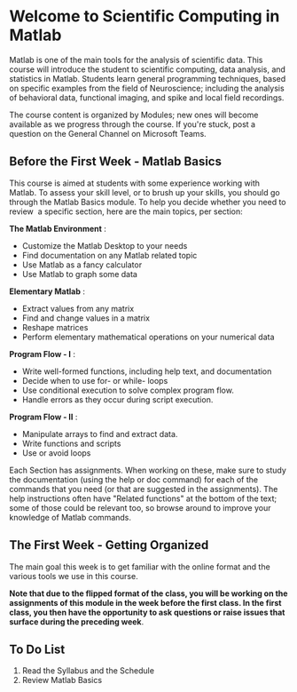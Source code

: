 # Welcome to Scientific Computing in Matlab

Matlab is one of the main tools for the analysis of scientific data. This course will introduce the student to scientific computing, data analysis, and statistics in Matlab. Students learn general programming techniques, based on specific examples from the field of Neuroscience; including the analysis of behavioral data, functional imaging, and spike and local field recordings.

The course content is organized by Modules; new ones will become available as we progress through the course. If you're stuck, post a question on the General Channel on Microsoft Teams.

## Before the First Week - Matlab Basics

This course is aimed at students with some experience working with Matlab. To assess your skill level, or to brush up your skills, you should go through the Matlab Basics module. To help you decide whether you need to review  a specific section, here are the main topics, per section:

**The Matlab Environment**
:
 - Customize the Matlab Desktop to your needs
-  Find documentation on any Matlab related topic
- Use Matlab as a fancy calculator
- Use Matlab to graph some data

**Elementary Matlab**
:
- Extract values from any matrix 
- Find and change values in a matrix
- Reshape matrices
- Perform elementary mathematical operations on your numerical data

**Program Flow - I**
:
- Write well-formed functions, including help text, and documentation
- Decide when to use for- or while- loops
- Use conditional execution to solve complex program flow. 
- Handle errors as they occur during script execution.

**Program Flow - II**
:
- Manipulate arrays to find and extract data.
- Write functions and scripts
- Use or avoid loops 

Each Section has assignments. When working on these, make sure to study the documentation (using the help or doc command) for each of the commands that you need (or that are suggested in the assignments). The help instructions often have "Related functions" at the bottom of the text; some of those could be relevant too, so browse around to improve your knowledge of Matlab commands.


## The First Week - Getting Organized

The main goal this week is to get familiar with the online format and the various tools we use in this course.

**Note that due to the flipped format of the class, you will be working on the assignments of this module in the week before the first class.
In the first class, you then have the opportunity to ask questions or raise issues that surface during the preceding week**.

## To Do List
1. Read the Syllabus and the Schedule
2. Review Matlab Basics 


